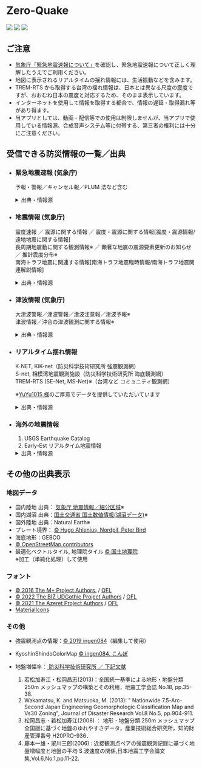 # Zero-Quake

![](https://img.shields.io/github/downloads/0quake/Zero-Quake/total)
![](https://img.shields.io/github/v/release/0Quake/Zero-Quake)
![](https://img.shields.io/github/license/0quake/Zero-Quake)

## ご注意

- [気象庁「緊急地震速報について」](https://www.data.jma.go.jp/svd/eew/data/nc/)を確認し、緊急地震速報について正しく理解したうえでご利用ください。
- 地図に表示されるリアルタイムの揺れ情報には、生活振動などを含みます。
- TREM-RTS から取得する台湾の揺れ情報は、日本とは異なる尺度の震度ですが、おおむね日本の震度と対応するため、そのまま表示しています。
- インターネットを使用して情報を取得する都合で、情報の遅延・取得漏れ等があり得ます。
- 当アプリとしては、動画・配信等での使用は制限しませんが、当アプリで使用している情報源、合成音声システム等に付帯する、第三者の権利には十分にご注意ください。

## 受信できる防災情報の一覧／出典

- ### 緊急地震速報 (気象庁)

  予報・警報／キャンセル報／PLUM 法など含む
  <details>
  <summary>出典・情報源</summary>
  <ul>
    <li>Wolfx <a href="https://api.wolfx.jp/">© Wolfx Studio.</a></li>
    <li>ProjectBS © CrossRoad</li>
    <li>Axis <a href="https://axis.prioris.jp/">© Prioris</a>（無料登録必須）</li>
    <li>P2P 地震情報 API <a href="https://www.p2pquake.net/json_api_v2/">© P2P地震情報</a>（警報のみ）</li>
  </ul>
  </details>

- ### 地震情報 (気象庁)

  震度速報 ／ 震源に関する情報 ／ 震度・震源に関する情報[震度・震源情報/遠地地震に関する情報]  
  長周期地震動に関する観測情報※ ／ 顕著な地震の震源要素更新のお知らせ ／ 推計震度分布※  
  南海トラフ地震に関連する情報[南海トラフ地震臨時情報/南海トラフ地震関連解説情報]
  <details>
  <summary>出典・情報源</summary>
  <ul>
    <li>出典：<a href="https://xml.kishou.go.jp/xmlpull.html">気象庁防災情報 XML</a></li>
    <li>出典：<a href="https://www.jma.go.jp/bosai/map.html?contents=earthquake_map">気象庁ホームページ</a>（※の項目のみ）</li>
    <li><a href="https://ntool.online/apidoc/earthquakeapi">nTool Earthquake API</a></li>
    <li> <a href="https://axis.prioris.jp/">Prioris Axis</a>（無料登録必須）</li>
  </ul>
  </details>

- ### 津波情報 (気象庁)

  大津波警報／津波警報／津波注意報／津波予報※  
  津波情報／沖合の津波観測に関する情報※
  <details>
  <summary>出典・情報源</summary>
  <ul>
    <li>出典：<a href="https://xml.kishou.go.jp/xmlpull.html">気象庁防災情報 XML</a></li>
    <li>P2P 地震情報 API（※の項目を除く）</li>
  </ul>
  </details>

- ### リアルタイム揺れ情報

  K-NET, KiK-net（防災科学技術研究所 強震観測網）  
  S-net, 相模湾地震観測施設（防災科学技術研究所 海底観測網）  
  TREM-RTS (SE-Net, MS-Net)※（台湾など コミュニティ観測網）

  ※<a href="https://github.com/whes1015">YuYu1015 様</a>のご厚意でデータを提供していただいています

  <details>
  <summary>出典・情報源</summary>
  <ul>
    <li>出典：強震モニタ <a href="http://www.kmoni.bosai.go.jp/">© 防災科学技術研究所</a>（強震）</li>
    <li>出典：長周期地震動モニタ <a href="http://www.lmoni.bosai.go.jp/">© 防災科学技術研究所</a>（強震）</li>
    <li>出典：海しる <a href="https://www.msil.go.jp/">© Japan Coast Guard, 防災科学技術研究所</a>（海底）</li>
    <li>出典：TREM-RTS API © ExpTech Studio（台湾など）</li>
  </ul>
  </details>

- ### 海外の地震情報

  1. USGS Earthquake Catalog
  2. Early-Est リアルタイム地震情報
  <details>
  <summary>出典・情報源</summary>
  <ol>
    <li>© U.S. Geological Survey</li>
    <li>© INGV - National Institute of Geophysics and Volcanology (イタリア国立地球物理学火山学研究所)</li>
  </ol>
  </details>

## その他の出典表示

### 地図データ

- 国内陸地 出典： [気象庁 地震情報／細分区域](https://www.data.jma.go.jp/developer/gis.html)※
- 国内湖沼 出典：[国土交通省 国土数値情報(湖沼データ)](https://nlftp.mlit.go.jp/ksj/gml/datalist/KsjTmplt-W09-v2_2.html)※
- 国外陸地 出典：Natural Earth※
- プレート境界： [© Hugo Ahlenius, Nordpil, Peter Bird](http://opendatacommons.org/licenses/by/1.0/)
- 海底地形：GEBCO
- [© OpenStreetMap contributors](https://www.openstreetmap.org/copyright/)
- 最適化ベクトルタイル, 地理院タイル [© 国土地理院](https://maps.gsi.go.jp/development/ichiran.html)  
  ※加工（単純化処理）して使用

### フォント

- [© 2016 The M+ Project Authors.](https://openfontlicense.org/open-font-license-official-text/) /
  [OFL](https://openfontlicense.org/open-font-license-official-text/)
- [© 2022 The BIZ UDGothic Project Authors](https://github.com/googlefonts/morisawa-biz-ud-mincho) /
  [OFL](https://openfontlicense.org/open-font-license-official-text/)
- [© 2021 The Azeret Project Authors](https://github.com/displaay/azeret) /
  [OFL](https://openfontlicense.org/open-font-license-official-text/)
- [MaterialIcons](https://raw.githubusercontent.com/google/material-design-icons/refs/heads/master/LICENSE)

### その他

- 強震観測点の情報：[© 2019 ingen084](https://raw.githubusercontent.com/ingen084/KyoshinEewViewerIngen/develop/LICENSE)（編集して使用）
- KyoshinShindoColorMap [© ingen084, こんぽ](https://github.com/ingen084/KyoshinShindoColorMap)
- 地盤増幅率：[ 防災科学技術研究所 ／ 下記文献](https://www.j-shis.bosai.go.jp/api-sstruct-meshinfo)

  1. 若松加寿江・松岡昌志(2013)：全国統一基準による地形・地盤分類 250m メッシュマップの構築とその利用，地震工学会誌 No.18, pp.35-38.
  2. Wakamatsu, K. and Matsuoka, M. (2013): " Nationwide 7.5-Arc-Second Japan Engineering Geomorphologic Classification Map and Vs30 Zoning", Journal of Disaster Research Vol.8 No.5, pp.904-911.
  3. 松岡昌志・若松加寿江(2008) ： 地形・地盤分類 250m メッシュマップ全国版に基づく地盤のゆれやすさデータ，産業技術総合研究所，知的財産管理番号 H20PRO-936．
  4. 藤本一雄・翠川三郎(2006) : 近接観測点ペアの強震観測記録に基づく地盤増幅度と地盤の平均 S 波速度の関係,日本地震工学会論文集,Vol.6,No.1,pp.11-22.
